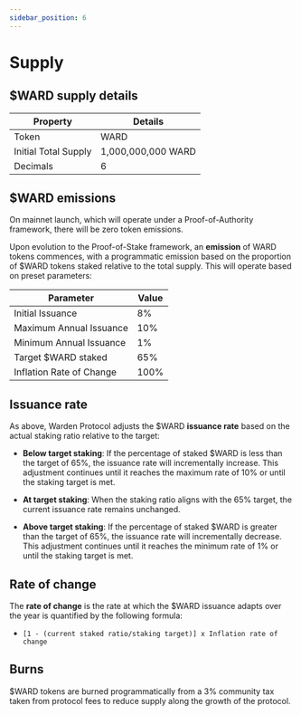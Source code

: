 ```yaml
---
sidebar_position: 6
---
```


# Supply

## $WARD supply details

|Property|Details|
|-|--|
| Token | WARD |
| Initial Total Supply | 1,000,000,000 WARD |
| Decimals | 6 |


## $WARD emissions

On mainnet launch, which will operate under a Proof-of-Authority framework, there will be zero token emissions. 

Upon evolution to the Proof-of-Stake framework, an **emission** of WARD tokens commences, with a programmatic emission based on the proportion of $WARD tokens staked relative to the total supply. This will operate based on preset parameters:

| Parameter |Value  |
|--|--|
| Initial Issuance |8%  |
| Maximum Annual Issuance  | 10%  |
| Minimum Annual Issuance | 1% |
| Target $WARD staked | 65% |
| Inflation Rate of Change | 100% |

## Issuance rate
As above, Warden Protocol adjusts the $WARD **issuance rate** based on the actual staking ratio relative to the target:

- **Below target staking**: If the percentage of staked $WARD is less than the target of 65%, the issuance rate will incrementally increase. This adjustment continues until it reaches the maximum rate of 10% or until the staking target is met.

- **At target staking**: When the staking ratio aligns with the 65% target, the current issuance rate remains unchanged.

- **Above target staking**: If the percentage of staked $WARD is greater than the target of 65%, the issuance rate will incrementally decrease. This adjustment continues until it reaches the minimum rate of 1% or until the staking target is met.

## Rate of change

The **rate of change** is the rate at which the $WARD issuance adapts over the year is quantified by the following formula: 

- `[1 - (current staked ratio/staking target)] x Inflation rate of change`

## **Burns**

$WARD tokens are burned programmatically from a 3% community tax taken from protocol fees to reduce supply along the growth of the protocol. 

